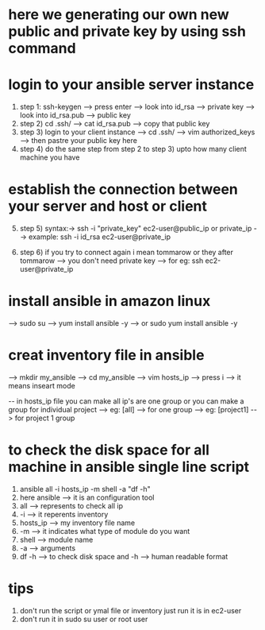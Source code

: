 # here we generating our own new public and private key by using ssh command

# login to your ansible server instance
1) step 1: ssh-keygen
     --> press enter 
   --> look into id_rsa --> private key
   --> look into id_rsa.pub --> public key
2) step 2) cd .ssh/
         --> cat id_rsa.pub
         --> copy that public key
3) step 3) login to your client instance
    --> cd .ssh/
    --> vim authorized_keys
    --> then pastre your public key here
4) step 4) do  the same step from step 2 to step 3) upto how many client machine you have

# establish the connection between your server and host or client 
5)  step 5) syntax:-> ssh -i "private_key" ec2-user@public_ip or private_ip
        --> example: ssh -i id_rsa ec2-user@private_ip

6) step 6) if you try to connect again i mean tommarow or they after tommarow
   --> you don't need private key
   --> for eg: ssh ec2-user@private_ip

# install ansible in amazon linux
--> sudo su
--> yum install ansible -y
--> or sudo yum install ansible -y

# creat inventory file in ansible 
--> mkdir my_ansible
--> cd my_ansible
--> vim hosts_ip
--> press i --> it means inseart mode

-- in hosts_ip file you can make all ip's are one group or you can make a group for individual project
--> eg: [all] --> for one group 
--> eg: [project1] --> for project 1 group


# to check the disk space for all machine in ansible single line script

1) ansible all -i hosts_ip -m shell -a "df -h"
2) here ansible --> it is an configuration tool
3) all --> represents to check all ip
4) -i --> it reperents inventory
5) hosts_ip --> my inventory file name
6) -m --> it indicates what type of module do you want
7) shell --> module name
8) -a --> arguments
9) df -h --> to check disk space and -h --> human readable format

# tips
1) don't run the script or ymal file or inventory just run it is in ec2-user
2) don't run it in sudo su user or root user


    
